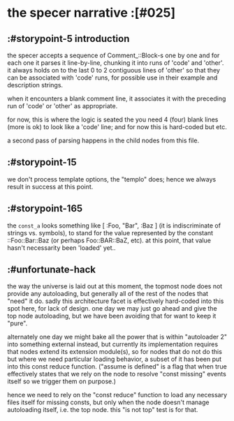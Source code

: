 # the specer narrative :[#025]


## :#storypoint-5 introduction

the specer accepts a sequence of Comment_::Block-s one by one and for each
one it parses it line-by-line, chunking it into runs of 'code' and 'other'.
it always holds on to the last 0 to 2 contiguous lines of 'other' so that
they can be associated with 'code' runs, for possible use in their example
and description strings.

when it encounters a blank comment line, it associates it with the preceding
run of 'code' or 'other' as appropriate.

for now, this is where the logic is seated the you need 4 (four) blank lines
(more is ok) to look like a 'code' line; and for now this is hard-coded but
etc.

a second pass of parsing happens in the child nodes from this file.



## :#storypoint-15

we don't process template options, the "templo" does; hence we always result
in success at this point.



## :#storypoint-165

the `const_a` looks something like [ :Foo, "Bar", :Baz ] (it is indiscriminate
of strings vs. symbols), to stand for the value represented by the constant
::Foo::Bar::Baz (or perhaps Foo::BAR::BaZ, etc). at this point, that value
hasn't necessarity been 'loaded' yet..



## :#unfortunate-hack

the way the universe is laid out at this moment, the topmost node does not
provide any autoloading, but generally all of the rest of the nodes that
"need" it do. sadly this architecture facet is effectively hard-coded into
this spot here, for lack of design. one day we may just go ahead and give
the top node autoloading, but we have been avoiding that for want to keep
it "pure".

alternately one day we might bake all the power that is within "autoloader 2"
into something external instead, but currently its implementation requires
that nodes extend its extension module(s), so for nodes that do not do this
but where we need particular loading behavior, a subset of it has been put
into this const reduce function. ("assume is defined" is a flag that when
true effectively states that we rely on the node to resolve "const missing"
events itself so we trigger them on purpose.)

hence we need to rely on the "const reduce" function to load any necessary
files itself for missing consts, but only when the node doesn't manage
autoloading itself, i.e. the top node. this "is not top" test is for that.
